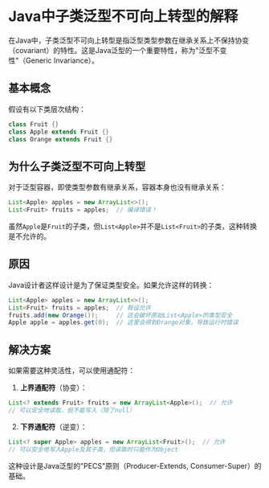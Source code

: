 # Java中子类泛型不可向上转型的解释

在Java中，子类泛型不可向上转型是指泛型类型参数在继承关系上不保持协变（covariant）的特性。这是Java泛型的一个重要特性，称为"泛型不变性"（Generic Invariance）。

## 基本概念

假设有以下类层次结构：
```java
class Fruit {}
class Apple extends Fruit {}
class Orange extends Fruit {}
```

## 为什么子类泛型不可向上转型

对于泛型容器，即使类型参数有继承关系，容器本身也没有继承关系：

```java
List<Apple> apples = new ArrayList<>();
List<Fruit> fruits = apples;  // 编译错误！
```

虽然`Apple`是`Fruit`的子类，但`List<Apple>`并不是`List<Fruit>`的子类，这种转换是不允许的。

## 原因

Java设计者这样设计是为了保证类型安全。如果允许这样的转换：

```java
List<Apple> apples = new ArrayList<>();
List<Fruit> fruits = apples;  // 假设允许
fruits.add(new Orange());     // 这会破坏原始List<Apple>的类型安全
Apple apple = apples.get(0);  // 这里会得到Orange对象，导致运行时错误
```

## 解决方案

如果需要这种灵活性，可以使用通配符：

1. **上界通配符**（协变）：
```java
List<? extends Fruit> fruits = new ArrayList<Apple>();  // 允许
// 可以安全地读取，但不能写入（除了null）
```

2. **下界通配符**（逆变）：
```java
List<? super Apple> apples = new ArrayList<Fruit>();  // 允许
// 可以安全地写入Apple及其子类，但读取时只能作为Object
```

这种设计是Java泛型的"PECS"原则（Producer-Extends, Consumer-Super）的基础。